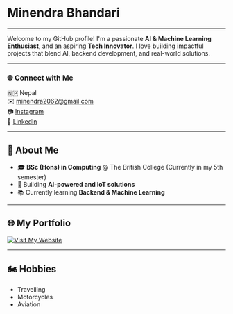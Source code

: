 # Minendra Bhandari
---

Welcome to my GitHub profile! I'm a passionate **AI & Machine Learning Enthusiast**, and an aspiring **Tech Innovator**. I love building impactful projects that blend AI, backend development, and real-world solutions.

---

### 🌐 Connect with Me

🇳🇵 Nepal  
✉️ minendra2062@gmail.com  
📷 [Instagram](https://www.instagram.com/minendra_bhandari?igsh=MWtrbXp2OWZzN3Q0Mg==)  
💼 [LinkedIn](https://www.linkedin.com/in/minendra-bhandari-aba105375/)

---

## 🚀 About Me

- 🎓 **BSc (Hons) in Computing** @ The British College (Currently in my 5th semester)
- 💪 Building **AI-powered and IoT solutions**
- 📚 Currently learning **Backend & Machine Learning**

---

## 🌐 My Portfolio

[![Visit My Website](https://img.shields.io/badge/Visit%20My%20Website-0078D4?style=for-the-badge&logo=google-chrome&logoColor=white)]([https://minendra.onrender.com](https://bhandariminendra.com.np/))


---

## 🏍️ Hobbies

- Travelling  
- Motorcycles  
- Aviation  
